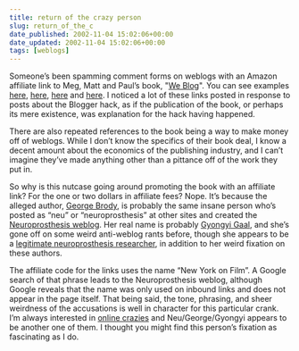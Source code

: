 ```yaml
---
title: return of the crazy person
slug: return_of_the_c
date_published: 2002-11-04 15:02:06+00:00
date_updated: 2002-11-04 15:02:06+00:00
tags: [weblogs]
---
```

Someone’s been spamming comment forms on weblogs with an Amazon affiliate link to Meg, Matt and Paul’s book, "[We Blog](http://www.blogroots.com)". You can see examples [here](http://www.scrappleface.com/MT/archives/000432.html), [here](http://www.mywebwork.de/fiene.tv/akte_blog-642.php3), [here](http://www.geekblog.net/003159.html) and [here](http://www.jacobsen.no/anders/blog/archives/2002/10/25/bloggercom_hacked.html). I noticed a lot of these links posted in response to posts about the Blogger hack, as if the publication of the book, or perhaps its mere existence, was explanation for the hack having happened.

There are also repeated references to the book being a way to make money off of weblogs. While I don’t know the specifics of their book deal, I know a decent amount about the economics of the publishing industry, and I can’t imagine they’ve made anything other than a pittance off of the work they put in.

So why is this nutcase going around promoting the book with an affiliate link? For the one or two dollars in affiliate fees? Nope. It’s because the alleged author, [George Brody](mailto:gbrody@excite.com), is probably the same insane person who’s posted as “neu” or “neuroprosthesis” at other sites and created the [Neuroprosthesis weblog](http://www.neuroprosthesis.org/blogger.html). Her real name is probably [Gyongyi Gaal](http://www.techcentralstation.com/1051/indexwrapper.jsp?PID=1051-155&amp;CID=1051-BIOGAALGYONGYI), and she’s gone off on some weird anti-weblog rants before, though she appears to be a [legitimate neuroprosthesis researcher](http://duckweb.uoregon.edu/prod/owa/hwgkudrp.P_DirPersonSearch?p_type=staff&amp;p_lname=Gaal&amp;p_fname=&amp;p_mname=), in addition to her weird fixation on these authors.

The affiliate code for the links uses the name “New York on Film”. A Google search of that phrase leads to the Neuroprosthesis weblog, although Google reveals that the name was only used on inbound links and does not appear in the page itself. That being said, the tone, phrasing, and sheer weirdness of the accusations is well in character for this particular crank. I’m always interested in [online crazies](http://www.waxy.org/archive/2002/08/29/steve_ma.shtml#000409) and Neu/George/Gyongyi appears to be another one of them. I thought you might find this person’s fixation as fascinating as I do.
